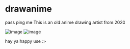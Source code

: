 # drawanime
pass ping me
This is an old anime drawing artist from 2020

![image](https://github.com/Caone27/drawanime/assets/141175870/181abafc-e1b0-4905-8c1f-2e885ab14689)
![image](https://github.com/Caone27/drawanime/assets/141175870/ad7798d7-0b48-4994-9975-4093ab3b5027)

hay ya happy use :>

